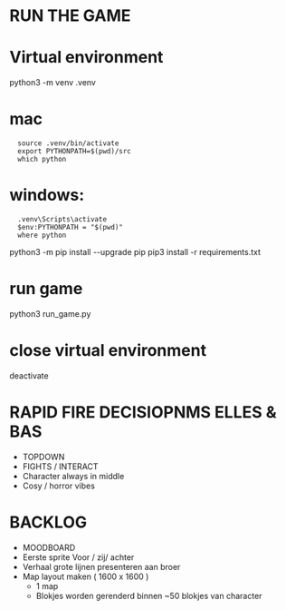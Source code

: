 # RUN THE GAME
   # Virtual environment
   python3 -m venv .venv

   # mac
      source .venv/bin/activate
      export PYTHONPATH=$(pwd)/src 
      which python 
   # windows:
      .venv\Scripts\activate
      $env:PYTHONPATH = "$(pwd)"
      where python

   python3 -m pip install --upgrade pip
   pip3 install -r requirements.txt

   # run game
   python3 run_game.py

   # close virtual environment
   deactivate

# RAPID FIRE DECISIOPNMS ELLES & BAS
 - TOPDOWN
 - FIGHTS / INTERACT
 - Character always in middle
 - Cosy / horror vibes

 # BACKLOG
 - MOODBOARD
 - Eerste sprite
    Voor / zij/ achter
 - Verhaal grote lijnen presenteren aan broer
 - Map layout maken ( 1600 x 1600 )
    - 1 map
    - Blokjes worden gerenderd binnen ~50 blokjes van character
